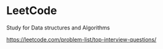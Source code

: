# LeetCode
Study for Data structures and Algorithms

https://leetcode.com/problem-list/top-interview-questions/
